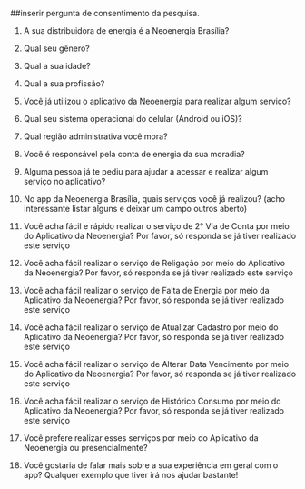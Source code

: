 ##inserir pergunta de consentimento da pesquisa.

1. A sua distribuidora de energia é a Neoenergia Brasília?

2. Qual seu gênero?

3. Qual a sua idade?

4. Qual a sua profissão?

5. Você já utilizou o aplicativo da Neoenergia para realizar algum serviço?

6. Qual seu sistema operacional do celular (Android ou iOS)?

7. Qual região administrativa você mora?

8. Você é responsável pela conta de energia da sua moradia?

9. Alguma pessoa já te pediu para ajudar a acessar e realizar algum serviço no aplicativo?

10. No app da Neoenergia Brasília, quais serviços você já realizou? (acho interessante listar alguns e deixar um campo outros aberto)

11. Você acha fácil e rápido realizar o serviço de 2° Via de Conta por meio do Aplicativo da Neoenergia? Por favor, só responda se já tiver realizado este serviço

12. Você acha fácil realizar o serviço de Religação por meio do Aplicativo da Neoenergia? Por favor, só responda se já tiver realizado este serviço

13. Você acha fácil realizar o serviço de Falta de Energia por meio da Aplicativo da Neoenergia? Por favor, só responda se já tiver realizado este serviço

14. Você acha fácil realizar o serviço de Atualizar Cadastro por meio do Aplicativo da Neoenergia? Por favor, só responda se já tiver realizado este serviço

15. Você acha fácil realizar o serviço de Alterar Data Vencimento por meio do Aplicativo da Neoenergia? Por favor, só responda se já tiver realizado este serviço

16. Você acha fácil realizar o serviço de Histórico Consumo por meio do Aplicativo da Neoenergia? Por favor, só responda se já tiver realizado este serviço

17. Você prefere realizar esses serviços por meio do Aplicativo da Neoenergia ou presencialmente?

18. Você gostaria de falar mais sobre a sua experiência em geral com o app? Qualquer exemplo que tiver irá nos ajudar bastante!



